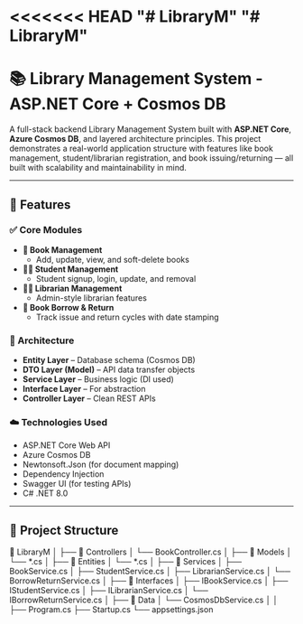 <<<<<<< HEAD
"# LibraryM" 
"# LibraryM" 
=======
# 📚 Library Management System - ASP.NET Core + Cosmos DB

A full-stack backend Library Management System built with **ASP.NET Core**, **Azure Cosmos DB**, and layered architecture principles. This project demonstrates a real-world application structure with features like book management, student/librarian registration, and book issuing/returning — all built with scalability and maintainability in mind.

---

## 🚀 Features

### ✅ Core Modules
- **📘 Book Management**  
  - Add, update, view, and soft-delete books
- **👨‍🎓 Student Management**  
  - Student signup, login, update, and removal
- **👨‍🏫 Librarian Management**  
  - Admin-style librarian features
- **🔁 Book Borrow & Return**  
  - Track issue and return cycles with date stamping

### 🧱 Architecture
- **Entity Layer** – Database schema (Cosmos DB)
- **DTO Layer (Model)** – API data transfer objects
- **Service Layer** – Business logic (DI used)
- **Interface Layer** – For abstraction
- **Controller Layer** – Clean REST APIs

### ☁️ Technologies Used
- ASP.NET Core Web API
- Azure Cosmos DB
- Newtonsoft.Json (for document mapping)
- Dependency Injection
- Swagger UI (for testing APIs)
- C# .NET 8.0

---

## 📁 Project Structure

📁 LibraryM
│
├── 📁 Controllers
│   └── BookController.cs
│
├── 📁 Models
│   └── *.cs
│
├── 📁 Entities
│   └── *.cs
│
├── 📁 Services
│   ├── BookService.cs
│   ├── StudentService.cs
│   ├── LibrarianService.cs
│   └── BorrowReturnService.cs
│
├── 📁 Interfaces
│   ├── IBookService.cs
│   ├── IStudentService.cs
│   ├── ILibrarianService.cs
│   └── IBorrowReturnService.cs
│
├── 📁 Data
│   └── CosmosDbService.cs
│
│
├── Program.cs
├── Startup.cs
└── appsettings.json

